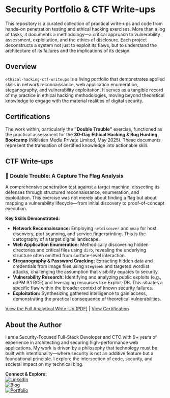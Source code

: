 # Security Portfolio & CTF Write-ups

This repository is a curated collection of practical write-ups and code from hands-on penetration testing and ethical hacking exercises. More than a log of tasks, it documents a methodology—a critical approach to vulnerability assessment, exploitation, and the ethics of disclosure. Each project deconstructs a system not just to exploit its flaws, but to understand the architecture of its failures and the implications of its design.

## Overview

`ethical-hacking-ctf-writeups` is a living portfolio that demonstrates applied skills in network reconnaissance, web application enumeration, steganography, and vulnerability exploitation. It serves as a tangible record of my practice in ethical hacking methodologies, moving beyond theoretical knowledge to engage with the material realities of digital security.

## Certifications

The work within, particularly the **"Double Trouble"** exercise, functioned as the practical assessment for the **30-Day Ethical Hacking & Bug Hunting Bootcamp** (Nikistian Media Private Limited, May 2025). These documents represent the translation of certified knowledge into actionable skill.

## CTF Write-ups

### 🚩 Double Trouble: A Capture The Flag Analysis

A comprehensive penetration test against a target machine, dissecting its defenses through structured reconnaissance, enumeration, and exploitation. This exercise was not merely about finding a flag but about mapping a vulnerability lifecycle—from initial discovery to proof-of-concept execution.

**Key Skills Demonstrated:**

*   **Network Reconnaissance:** Employing `netdiscover` and `nmap` for host discovery, port scanning, and service fingerprinting. This is the cartography of a target digital landscape.
*   **Web Application Enumeration:** Methodically discovering hidden directories and critical files using `dirb`, revealing the underlying structure often omitted from surface-level interaction.
*   **Steganography & Password Cracking:** Extracting hidden data and credentials from image files using `StegSeek` and targeted wordlist attacks, challenging the assumption that visibility equates to security.
*   **Vulnerability Research:** Identifying and analyzing public exploits (e.g., qdPM 9.1 RCE) and leveraging resources like Exploit-DB. This situates a specific flaw within the broader context of known security failures.
*   **Exploitation:** Synthesizing gathered intelligence to gain access, demonstrating the practical consequence of theoretical vulnerabilities.

[View the Full Analytical Write-Up (PDF)](./CTF-DoubleTrouble/CTF-doubletrouble-By-Sarah-Marion.pdf) | [View Certification](./CTF-DoubleTrouble/Certificate.pdf)



## About the Author

I am a Security-Focused Full-Stack Developer and CTO with 9+ years of experience in architecting and securing high-performance web applications. My work is driven by a philosophy that technology must be built with intentionality—where security is not an additive feature but a foundational principle. I explore the intersection of code, security, and societal impact on my technical blog.


**Connect & Explore:**  
[![LinkedIn](https://img.shields.io/badge/LinkedIn-Profile-informational?logo=linkedin)](https://www.linkedin.com/in/sarah-ndeti/)  
[![Blog](https://img.shields.io/badge/Technical-Blog-critical)](https://www.blog.sarahmarion.com/)  
[![Portfolio](https://img.shields.io/badge/Personal-Portfolio-success)](https://www.sarahmarion.com/)
